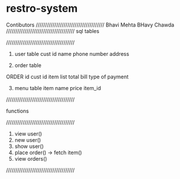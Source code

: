 # restro-system

Contibutors
/////////////////////////////////////
Bhavi Mehta
BHavy Chawda
/////////////////////////////////////
sql tables

/////////////////////////////////////

1. user table
cust id
name
phone number
address

2. order table

ORDER id
cust id
item list
total bill
type of payment

3. menu table 
item name
price
item_id 

/////////////////////////////////////

functions

/////////////////////////////////////

1. view user()
2. new user()
3. show user()
4. place order() -> fetch item()
5. view orders()

/////////////////////////////////////
